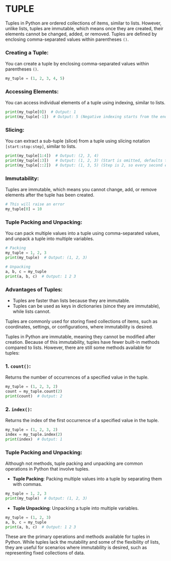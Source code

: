 
# TUPLE

Tuples in Python are ordered collections of items, similar to lists. However, unlike lists, tuples are immutable, which means once they are created, their elements cannot be changed, added, or removed. Tuples are defined by enclosing comma-separated values within parentheses `()`.

### Creating a Tuple:

You can create a tuple by enclosing comma-separated values within parentheses `()`.

```python
my_tuple = (1, 2, 3, 4, 5)

```

### Accessing Elements:

You can access individual elements of a tuple using indexing, similar to lists.

```python
print(my_tuple[0])  # Output: 1
print(my_tuple[-1])  # Output: 5 (Negative indexing starts from the end)

```

### Slicing:

You can extract a sub-tuple (slice) from a tuple using slicing notation `[start:stop:step]`, similar to lists.

```python
print(my_tuple[1:4])  # Output: (2, 3, 4)
print(my_tuple[:3])   # Output: (1, 2, 3) (Start is omitted, defaults to 0)
print(my_tuple[::2])  # Output: (1, 3, 5) (Step is 2, so every second element is selected)

```

### Immutability:

Tuples are immutable, which means you cannot change, add, or remove elements after the tuple has been created.

```python
# This will raise an error
my_tuple[0] = 10

```

### Tuple Packing and Unpacking:

You can pack multiple values into a tuple using comma-separated values, and unpack a tuple into multiple variables.

```python
# Packing
my_tuple = 1, 2, 3
print(my_tuple)  # Output: (1, 2, 3)

# Unpacking
a, b, c = my_tuple
print(a, b, c)  # Output: 1 2 3

```

### Advantages of Tuples:

- Tuples are faster than lists because they are immutable.
- Tuples can be used as keys in dictionaries (since they are immutable), while lists cannot.

Tuples are commonly used for storing fixed collections of items, such as coordinates, settings, or configurations, where immutability is desired.

Tuples in Python are immutable, meaning they cannot be modified after creation. Because of this immutability, tuples have fewer built-in methods compared to lists. However, there are still some methods available for tuples:

### 1. `count()`:

Returns the number of occurrences of a specified value in the tuple.

```python
my_tuple = (1, 2, 3, 2)
count = my_tuple.count(2)
print(count)  # Output: 2

```

### 2. `index()`:

Returns the index of the first occurrence of a specified value in the tuple.

```python
my_tuple = (1, 2, 3, 2)
index = my_tuple.index(2)
print(index)  # Output: 1

```

### Tuple Packing and Unpacking:

Although not methods, tuple packing and unpacking are common operations in Python that involve tuples.

- **Tuple Packing**: Packing multiple values into a tuple by separating them with commas.

```python
my_tuple = 1, 2, 3
print(my_tuple)  # Output: (1, 2, 3)

```

- **Tuple Unpacking**: Unpacking a tuple into multiple variables.

```python
my_tuple = (1, 2, 3)
a, b, c = my_tuple
print(a, b, c)  # Output: 1 2 3

```

These are the primary operations and methods available for tuples in Python. While tuples lack the mutability and some of the flexibility of lists, they are useful for scenarios where immutability is desired, such as representing fixed collections of data.